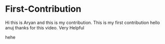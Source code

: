 # First-Contribution
Hi this is Aryan and this is my contribution.
This is my first contribution
hello anuj thanks for this video. Very Helpful

hehe
